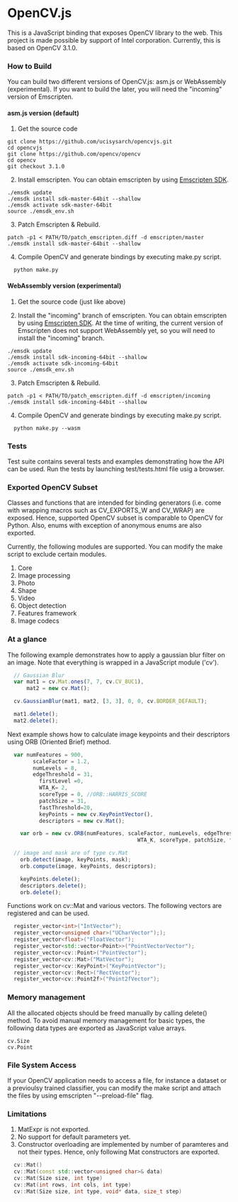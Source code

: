 # OpenCV.js

This is a JavaScript binding that exposes OpenCV library to the web. This project is made possible by support of Intel corporation. Currently, this is based on OpenCV 3.1.0.

### How to Build

You can build two different versions of OpenCV.js: asm.js or WebAssembly (experimental). If you want to build the later, you will need the "incoming" version of Emscripten.

#### asm.js version (default)

1. Get the source code

  ```
  git clone https://github.com/ucisysarch/opencvjs.git
  cd opencvjs
  git clone https://github.com/opencv/opencv
  cd opencv
  git checkout 3.1.0
  ```
2. Install emscripten. You can obtain emscripten by using [Emscripten SDK](https://kripken.github.io/emscripten-site/docs/getting_started/downloads.html).

  ```
  ./emsdk update
  ./emsdk install sdk-master-64bit --shallow
  ./emsdk activate sdk-master-64bit
  source ./emsdk_env.sh
  ```
3. Patch Emscripten & Rebuild.

  ```
  patch -p1 < PATH/TO/patch_emscripten.diff -d emscripten/master
  ./emsdk install sdk-master-64bit --shallow
  ```

4. Compile OpenCV and generate bindings by executing make.py script.

  ```
    python make.py
  ```

#### WebAssembly version (experimental)

1. Get the source code (just like above)

2. Install the "incoming" branch of emscripten. You can obtain emscripten by using [Emscripten SDK](https://kripken.github.io/emscripten-site/docs/getting_started/downloads.html).
At the time of writing, the current version of Emscripten does not support WebAssembly yet, so you will need to install the "incoming" branch.

  ```
  ./emsdk update
  ./emsdk install sdk-incoming-64bit --shallow
  ./emsdk activate sdk-incoming-64bit
  source ./emsdk_env.sh
  ```
3. Patch Emscripten & Rebuild.

  ```
  patch -p1 < PATH/TO/patch_emscripten.diff -d emscripten/incoming
  ./emsdk install sdk-incoming-64bit --shallow
  ```

4. Compile OpenCV and generate bindings by executing make.py script.

  ```
    python make.py --wasm
  ```



### Tests
Test suite contains several tests and examples demonstrating how the API can be used. Run the tests by launching test/tests.html file usig a browser.

### Exported OpenCV Subset
Classes and functions that are intended for binding generators (i.e. come with wrapping macros such as CV_EXPORTS_W and CV_WRAP) are exposed. Hence, supported OpenCV subset is comparable to OpenCV for Python. Also, enums with exception of anonymous enums are also exported.

Currently, the following modules are supported. You can modify the make script to exclude certain modules.

1. Core
2. Image processing
3. Photo
4. Shape
5. Video
6. Object detection
7. Features framework
8. Image codecs

### At a glance
The following example demonstrates how to apply a gaussian blur filter on an image. Note that everything is wrapped in a JavaScript module ('cv').

```Javascript
  // Gaussian Blur
  var mat1 = cv.Mat.ones(7, 7, cv.CV_8UC1),
      mat2 = new cv.Mat();

  cv.GaussianBlur(mat1, mat2, [3, 3], 0, 0, cv.BORDER_DEFAULT);

  mat1.delete();
  mat2.delete();
```
Next example shows how to calculate image keypoints and their descriptors using ORB (Oriented Brief) method.
```Javascript
  var numFeatures = 900,
	    scaleFactor = 1.2,
	    numLevels = 8,
	    edgeThreshold = 31,
		  firstLevel =0,
		  WTA_K= 2,
		  scoreType = 0, //ORB::HARRIS_SCORE
		  patchSize = 31,
		  fastThreshold=20,
		  keyPoints = new cv.KeyPointVector(),
		  descriptors = new cv.Mat();

	var orb = new cv.ORB(numFeatures, scaleFactor, numLevels, edgeThreshold, firstLevel,
									     WTA_K, scoreType, patchSize, fastThreshold);

  // image and mask are of type cv.Mat
	orb.detect(image, keyPoints, mask);
	orb.compute(image, keyPoints, descriptors);

	keyPoints.delete();
	descriptors.delete();
	orb.delete();
```

Functions work on cv::Mat and various vectors. The following vectors are registered and can be used.

```cpp
  register_vector<int>("IntVector");
  register_vector<unsigned char>("UCharVector"););
  register_vector<float>("FloatVector");
  register_vector<std::vector<Point>>("PointVectorVector");
  register_vector<cv::Point>("PointVector");
  register_vector<cv::Mat>("MatVector");
  register_vector<cv::KeyPoint>("KeyPointVector");
  register_vector<cv::Rect>("RectVector");
  register_vector<cv::Point2f>("Point2fVector");
```
### Memory management
All the allocated objects should be freed manually by calling delete() method. To avoid manual memory management for basic types, the following data types are exported as JavaScript value arrays.

```
cv.Size
cv.Point
```

### File System Access
If your OpenCV application needs to access a file, for instance a dataset or a previoulsy trained classifier, you can modify the make script and attach the files by using emscripten "--preload-file" flag.


### Limitations
1. MatExpr is not exported.
2. No support for default parameters yet.
2. Constructor overloading are implemented by number of paramteres and not their types. Hence, only following Mat constructors are exported.

```cpp
  cv::Mat()
  cv::Mat(const std::vector<unsigned char>& data)
  cv::Mat(Size size, int type)
  cv::Mat(int rows, int cols, int type)
  cv::Mat(Size size, int type, void* data, size_t step)
```
